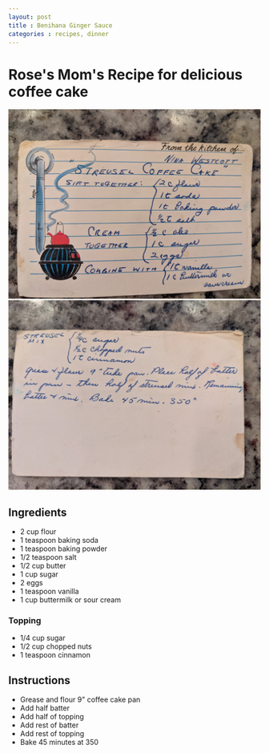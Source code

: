 ```yaml
---
layout: post
title : Benihana Ginger Sauce
categories : recipes, dinner
---
```


# Rose's Mom's Recipe for delicious coffee cake

![Front](assets/images/coffee-cake-front.jpg)
![Back](assets/images/coffee-cake-back.jpg)

## Ingredients

- 2 cup flour
- 1 teaspoon baking soda
- 1 teaspoon baking powder
- 1/2 teaspoon salt
- 1/2 cup butter
- 1 cup sugar
- 2 eggs
- 1 teaspoon vanilla
- 1 cup buttermilk or sour cream

### Topping

- 1/4 cup sugar
- 1/2 cup chopped nuts
- 1 teaspoon cinnamon

## Instructions

- Grease and flour 9" coffee cake pan
- Add half batter
- Add half of topping
- Add rest of batter
- Add rest of topping
- Bake 45 minutes at 350
